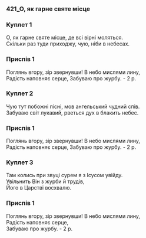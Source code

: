 ### 421_О, як гарне святе місце
### Куплет 1
О, як гарне святе місце, де всі вірні моляться. <br/>Скільки раз туди приходжу, чую, ніби в небесах.
### Приспів 1
Поглянь вгору, зір звернувши! В небо мислями лину,<br/>Радість наповняє серце, Забуваю про журбу. - 2 р.
### Куплет 2
Чую тут побожні пісні, мов ангельський чудний спів. <br/>Забуваю світ лукавий, рветься дух в блакить небес.
### Приспів 1
Поглянь вгору, зір звернувши! В небо мислями лину,<br/>Радість наповняє серце, Забуваю про журбу. - 2 р.
### Куплет 3
Там колись при звуці сурем я з Ісусом увійду. <br/>Увільнить Він з журби й трудів, <br/>Його в Царстві восхвалю.
### Приспів 1
Поглянь вгору, зір звернувши! В небо мислями лину,<br/>Радість наповняє серце, <br/>Забуваю про журбу. - 2 р.
